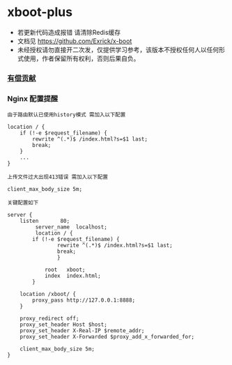 # xboot-plus
- 若更新代码造成报错 请清除Redis缓存 
- 文档见 https://github.com/Exrick/x-boot
- 未经授权请勿直接开二次发，仅提供学习参考，该版本不授权任何人以任何形式使用，作者保留所有权利，否则后果自负。
### [有偿贡献](https://gitlab.com/Exrick/xboot-plus/blob/master/CONTRIBUTING.md)
### Nginx 配置提醒
```
由于路由默认已使用history模式 需加入以下配置

location / {
	if (!-e $request_filename) {
        rewrite ^(.*)$ /index.html?s=$1 last;
        break;
    }
    ...
}

上传文件过大出现413错误 需加入以下配置

client_max_body_size 5m;

关键配置如下

server {
	listen       80;
         server_name  localhost;
         location / {
		if (!-e $request_filename) {
            	rewrite ^(.*)$ /index.html?s=$1 last;
            	break;
        		}

            root   xboot;
            index  index.html;
        }

	location /xboot/ {  
	    proxy_pass http://127.0.0.1:8888;
	}

	proxy_redirect off;
	proxy_set_header Host $host;
	proxy_set_header X-Real-IP $remote_addr;
	proxy_set_header X-Forwarded $proxy_add_x_forwarded_for;

	client_max_body_size 5m;
}

```
